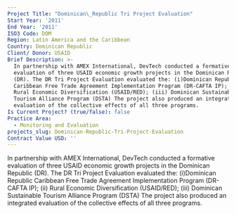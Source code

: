 ```yaml
---
Project Title: "Dominican\_Republic Tri Project Evaluation"
Start Year: '2011'
End Year: '2011'
ISO3 Code: DOM
Region: Latin America and the Caribbean
Country: Dominican Republic
Client/ Donor: USAID
Brief Description: >-
  In partnership with AMEX International, DevTech conducted a formative
  evaluation of three USAID economic growth projects in the Dominican Republic
  (DR). The DR Tri Project Evaluation evaluated the: (i)Dominican Republic
  Caribbean Free Trade Agreement Implementation Program (DR-CAFTA IP); (ii)
  Rural Economic Diversification (USAID/RED); (iii) Dominican Sustainable
  Tourism Alliance Program (DSTA) The project also produced an integrated
  evaluation of the collective effects of all three programs.
Is Current Project? (true/false): false
Practice Area:
  - Monitoring and Evaluation
projects_slug: Dominican-Republic-Tri-Project-Evaluation
Contract Value USD: ''
---
```

In partnership with AMEX International, DevTech conducted a formative evaluation of three USAID economic growth projects in the Dominican Republic (DR). The DR Tri Project Evaluation evaluated the: (i)Dominican Republic Caribbean Free Trade Agreement Implementation Program (DR-CAFTA IP); (ii) Rural Economic Diversification (USAID/RED); (iii) Dominican Sustainable Tourism Alliance Program (DSTA) The project also produced an integrated evaluation of the collective effects of all three programs.